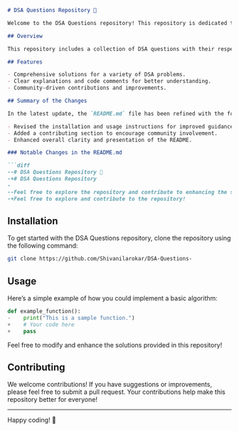 ```markdown
# DSA Questions Repository 🤖

Welcome to the DSA Questions repository! This repository is dedicated to providing solutions and resources for various Data Structures and Algorithms (DSA) problems. Feel free to explore and contribute to the repository! Happy coding! 🚀

## Overview

This repository includes a collection of DSA questions with their respective solutions and explanations. It is aimed at helping developers strengthen their understanding of data structures and algorithms through practical implementations.

## Features

- Comprehensive solutions for a variety of DSA problems.
- Clear explanations and code comments for better understanding.
- Community-driven contributions and improvements.

## Summary of the Changes

In the latest update, the `README.md` file has been refined with the following changes:

- Revised the installation and usage instructions for improved guidance.
- Added a contributing section to encourage community involvement.
- Enhanced overall clarity and presentation of the README.

### Notable Changes in the README.md

```diff
--# DSA Questions Repository 🤖
-+# DSA Questions Repository
- 
--Feel free to explore the repository and contribute to enhancing the solutions! Happy coding! 🎉
-+Feel free to explore and contribute to the repository!
```

## Installation

To get started with the DSA Questions repository, clone the repository using the following command:

```bash
git clone https://github.com/Shivanilarokar/DSA-Questions-
```

## Usage

Here’s a simple example of how you could implement a basic algorithm:

```python
def example_function():
-    print("This is a sample function.")
+    # Your code here
+    pass
```

Feel free to modify and enhance the solutions provided in this repository!

## Contributing

We welcome contributions! If you have suggestions or improvements, please feel free to submit a pull request. Your contributions help make this repository better for everyone!

---

Happy coding! 🎉
```